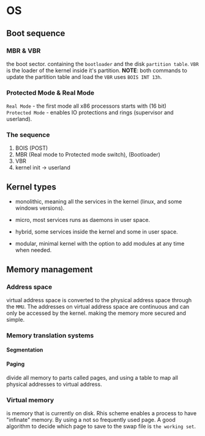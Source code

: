 # OS

## Boot sequence

### MBR & VBR

the boot sector. containing the `bootloader` and the disk `partition table`. `VBR` is the loader of the kernel inside it's partition.
**NOTE**: both commands to update the partition table and load the `VBR` uses `BOIS INT 13h`.

### Protected Mode & Real Mode

`Real Mode` - the first mode all x86 processors starts with (16 bit) \
`Protected Mode` - enables IO protections and rings (supervisor and userland).

### The sequence

1. BOIS (POST)
2. MBR (Real mode to Protected mode switch), (Bootloader)
3. VBR
4. kernel init -> userland

## Kernel types

- monolithic, meaning all the services in the kernel (linux, and some windows versions).

- micro, most services runs as daemons in user space.

- hybrid, some services inside the kernel and some in user space.

- modular, minimal kernel with the option to add modules at any time when needed.

## Memory management

### Address space

virtual address space is converted to the physical address space through the `MMU`. The addresses on virtual address space are continuous and can only be accessed by the kernel. making the memory more secured and simple.

### Memory translation systems

#### Segmentation

#### Paging

divide all memory to parts called pages, and using a table to map all physical addresses to virtual address.

### Virtual memory

is memory that is currently on disk. Rhis scheme enables a process to have "infinate" memory. By using a not so frequently used page. A good algorithm to decide which page to save to the swap file is `the working set`.
